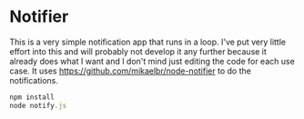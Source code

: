 # Notifier

This is a very simple notification app that runs in a loop. I've put very little effort into this and will probably not develop it any further because it already does what I want and I don't mind just editing the code for each use case. It uses https://github.com/mikaelbr/node-notifier to do the notifications.

```JavaScript
npm install
node notify.js
```
